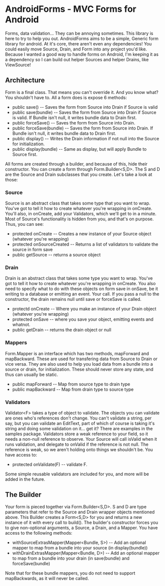 # AndroidForms - MVC Forms for Android
Forms, data validation... They can be annoying sometimes.  This library is here
to try to help you out.  AndroidForms aims to be a simple, Generic form library
for android.  At it's core, there aren't even any dependencies! You could easily
move Source, Drain, and Form into any project you'd like.  Because I wanted a
good way to handle forms on Android, I'm keeping it as a dependency so I can
build out helper Sources and helper Drains, like ViewSource!

## Architecture

Form is a final class.  That means you can't override it.  And you know what?
You shouldn't have to.  All a form does is expose 6 methods:

* public save() -- Saves the form from Source into Drain if Source is valid
* public save(bundle) -- Saves the form from Source into Drain if Source is
  valid.  If Bundle isn't null, it writes bundle data to Drain first.
* public forceSave() -- Saves the form from Source into Drain.
* public forceSave(bundle) -- Saves the form from Source into Drain.  If Bundle
  isn't null, it writes bundle data to Drain first.
* public display() -- Writes the Drain information if not null into the Source
  for initialization.
* public display(bundle) -- Same as display, but will apply Bundle to Source
  first.

All forms are created through a builder, and because of this, hide their
constructor.  You can create a form through Form.Builder\<S,D\>.  The S and D
are the Source and Drain subclasses that you create.  Let's take a look at
those:

### Source

Source is an abstract class that takes some type that you want to wrap.  You've
got to tell it how to create whatever you're wrapping in onCreate.  You'll
also, in onCreate, add your Validators, which we'll get to in a minute.  Most of
Source's functionality is hidden from you, and that's on purpose.  Thus, you can
see:

* protected onCreate -- Creates a new instance of your Source object (whatever you're
  wrapping)
* protected onSourceCreated -- Returns a list of validators to validate the source in form save
* public getSource -- returns a source object

### Drain

Drain is an abstract class that takes some type you want to wrap.  You've got to
tell it how to create whatever you're wrapping in onCreate.  You also need to
specify what to do with these objects on form save in onSave, be it writing to a
database or emitting an event.  Your call.  If you pass a null to the
constructor, the drain remains null until save or forceSave is called.

* protectd onCreate -- Where you make an instance of your Drain object
  (whatever you're wrapping)
* protected onSave -- where you save your object, emitting events and whatnot.
* public getDrain -- returns the drain object or null

### Mappers

Form.Mapper is an interface which has two methods, mapForward and mapBackward.
These are used for transfering data from Source to Drain or vice versa.  They
are also used to help you load data from a bundle into a source or drain, for
initialization.  These should never store any state, and thus can usually be
static.

* public mapForward -- Map from source type to drain type
* public mapBackward -- Map from drain type to source type

### Validators

Validator\<F\> takes a type of object to validate.  The objects you can validate
are ones who's references don't change.  You can't validate a string, per say,
but you can validate an EditText, part of which of course is taking it's string
and doing some validation on it... get it?  There are examples in the samples
package.  Validators store a weak reference to your field, so it needs a
non-null reference to observe.  Your Source will call isValid when it runs
validation, and delegate to onValid if the reference is not null.  The reference
is weak, so we aren't holding onto things we shouldn't be.  You have access to:

* protected onValidate(F) -- validate F.

Some simple reusable validators are included for you, and more will be added in
the future.

## The Builder

Your form is pieced together via Form.Builder\<S,D\>.  S and D are type
parameters that refer to the Source and Drain wrapper objects mentioned above.
This Builder creates a Form\<S,D\> for you and returns a new instance of it with
every call to build().  The builder's constructor forces you to give
non-optional arguments, a Source, a Drain, and a Mapper.  You have access to the
following methods:

* withSourceExtrasMapper(Mapper\<Bundle, S\>) -- Add an optional mapper to map
  from a bundle into your source (in display(bundle))
* withDrainExtrasMapper(Mapper\<Bundle, D\>) -- Add an optional mapper to map
  from a bundle into your drain (in save(bundle) and forceSave(bundle)

Note that for these bundle mappers, you do not need to support mapBackwards, as
it will never be called.
